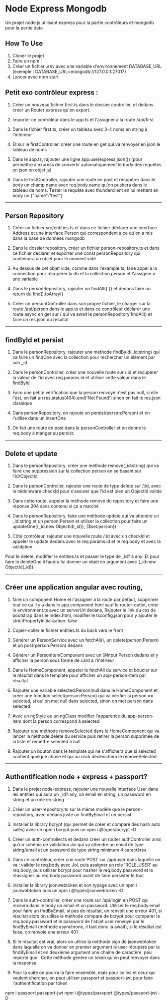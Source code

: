 # Node Express Mongodb

Un projet node.js utilisant express pour la partie contrôleurs et mongodb pour la partie data
## How To Use

 1. Cloner le projet
 2. Faire un npm i
 3. Créer un fichier .env avec une variable d'environnement DATABASE_URL (exemple : DATABASE_URL=mongodb://127.0.0.1:27017)
 4. Lancer avec npm start


## Petit exo contrôleur express :

1. Créer un nouveau fichier first.ts dans le dossier controller, et dedans créer un Router express qu'on export.
	
2. Importer ce contrôleur dans le app.ts et l'assigner à la route /api/first
	
3. Dans le fichier first.ts, créer un tableau avec 3-4 noms en string à l'intérieur
	
4. Et sur le firstController, créer une route en get qui va renvoyer en json le tableau de noms
	
5. Dans le app.ts, rajouter une ligne app.use(express.json()) (pour permettre à express de convertir automatiquement le body des requêtes en json en objet js)
	
6. Dans le firstController, rajouter une route en post et récupérer dans le body un champ name avec req.body.name qu'on pushera dans le tableau de noms. Tester la requête avec thunderclient en lui mettant en body un {"name":"test"}
____________________________________________________
## Person Repository

1. Créer un fichier src/entities.ts et dans ce fichier déclarer une interface Address et une interface Person qui correspondent à ce qu'on a mis dans la base de données mongodb
	
2. Dans le dossier repository, créer un fichier person-repository.ts et dans ce fichier déclarer et exporter une const personRepository qui contiendra un objet pour le moment vide
	
3. Au dessus de cet objet vide, comme dans l'example.ts, faire appel à la connection pour récupérer la db et la collection person et l'assigner à une variable
	
4. Dans le personRepository, rajouter un findAll() {} et dedans faire un return du find().toArray()
	
5. Créer un personController dans son propre fichier, le charger sur la route /api/person dans le app.ts et dans ce contrôleur déclarer une route async en get sur / qui va await le personRepository.findAll() et faire un res.json du resultat
_____________________________________
## findById et persist

1. Dans le personRepository, rajouter une méthode findById(_id:string) qui va faire un findOne avec la collection pour rechercher un élément par son _id
	
2. Dans le personController, créer une nouvelle route sur /:id et récupérer la valeur de l'id avec req.params.id et utiliser cette valeur dans le findById
	
3. Faire une petite vérification que la person renvoyé n'est pas null, si elle l'est, on fait un res.status(404).end('Not Found') sinon on fait le res.json classique
	
4. Dans personRepository, on rajoute un persist(person:Person) et on l'utilise dans un insertOne
	
5. On fait une route en post dans le personController et on donne le req.body à manger au persist.
_____________________________________________
## Delete et update
	
1. Dans le personRepository, créer une méthode remove(_id:string) qui va faire une suppression sur la collection person en se basant sur l'id/ObjectId
	
2. Dans le personController, rajouter une route de type delete sur /:id, avec le middleware checkId pour s'assurer que l'id est bien un ObjectId valide
	
3. Dans cette route, appeler la méthode remove du repository et faire une réponse 204 sans contenu si ça a marché
4. Dans le personRepository, faire une méthode update qui va attendre un _id:string et un person:Person et utiliser la collection pour faire un updateOne({_id:new ObjectId(_id)}, {$set:person})
	
5. Côté contrôleur, rajouter une nouvelle route /:id avec un checkId et appeler le update dedans avec le req.params.id et le req.body et avec la validation


Pour le delete, modifier le entities.ts et passer le type de _id? à any.
Et pour faire le deleteOne il faudra lui donner un objet en argument avec {_id:new ObjectId(_id)}
_____________________________
## Créer une application angular avec routing,
 1. faire un component Home et l'assigner à la route par défaut, supprimer tout ce qu'il y a dans le app.component.html sauf le router-outlet, créer le environment.ts avec un serverUrl dedans, Rajouter le link du css de bootstrap dans le index.html, modifier le tsconfig.json pour y ajouter le strictPropertyInitialization: false
	
2. Copier-coller le fichier entities.ts du back vers le front
	
3. Générer un PersonService avec un fetchAll(), un delete(person:Person) et un post(person:Person)  dedans
	
4. Générer un PersonItemComponent avec un @Input Person dedans et y afficher la person sous forme de card à l'intérieur
	
5. Dans le HomeComponent, appeler le fetchAll du service et boucler sur le résultat dans le template pour afficher un app-person-item par résultat
	
6. Rajouter une variable selected:Person|null  dans le HomeComponent et créer une fonction select(person:Person) qui va vérifier si person == selected, si oui on met null dans selected, sinon on met person dans selected
	
7. Avec un ngStyle ou un ngClass modifier l'apparence du app-person-item dont la person correspond à selected
	
8. Rajouter une méthode removeSelected dans le HomeComponent qui va lancer la méthode delete du service puis retirer la person supprimée de la liste et remettre selected à null
	
9. Rajouter un bouton dans le template qui ne s'affichera que si selected contient quelque chose et qui au click déclenchera le removeSelected



_____________________________________
## Authentification node + express + passport?

1. Dans le projet node-express, rajouter une nouvelle interface User dans les entities qui aura un _id?:any, un email en string, un password en string et un role en string
	
2. Créer un user-repository.ts sur le même modèle que le person-repository, avec dedans juste un findByEmail et un persist
	
3. Installer la library bcrypt (qui permet de créer et comparé des hash auto salés) avec un npm i bcrypt puis un npm i @types/bcrypt -D
	
4. Créer un auth-controller.ts et dedans créer un router authController ainsi qu'un schéma de validation Joi qui va attendre un email de type string/email et un password de type string minimum 4 caractères
	
5. Dans ce contrôleur, créer une route POST sur /api/user dans laquelle on va : valider le req.body avec Joi, puis assigner un role 'ROLE_USER' au req.body, puis utiliser bcrypt pour hasher le req.body.password et le réassigner au req.body.password avant de faire persister le tout
	
6. Installer la library jsonwebtoken et son typage avec un npm i jsonwebtoken puis un npm i @types/jsonwebtoken -D
	
7. Dans le auth-controller, créer une route sur /api/login en POST qui recevra dans le body un email et un password. Utiliser le req.body.email pour faire un findByEmail, si pas de résultat, on renvoit une erreur 401, si résultat alors on utilise la méthode compare de bcrypt pour comparer le req.body.password et le password de l'objet user renvoyé par le findByEmail (méthode asynchrone, il faut donc la await), si le résultat est false, on renvoie une erreur 401
	
8. Si le résultat est vrai, alors on utilise la méthode sign de jsonwebtoken dans laquelle on va donner en premier argument le user récupéré par le findByEmail et en deuxième argument une chaîne de caractère, peu importe quoi. Cette méthode génère un token qu'on peut renvoyer dans la response
	
9. Pour la suite on pourra la faire ensemble, mais pour celles et ceux qui veulent chercher, on peut utiliser passport et passport-jwt pour faire l'authentification par token


npm i passport passport-jwt
npm i @types/passport @types/passport-jwt -D